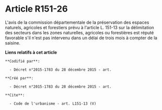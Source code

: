 # Article R151-26

L'avis de la commission départementale de la préservation des espaces naturels, agricoles et forestiers prévu à l'article L.
151-13 sur la délimitation des secteurs dans les zones naturelles, agricoles ou forestières est réputé favorable s'il n'est
pas intervenu dans un délai de trois mois à compter de la saisine.

**Liens relatifs à cet article**

	**Codifié par**:

	  - Décret n°2015-1783 du 28 décembre 2015 - art.

	**Créé par**:

	  - Décret n°2015-1783 du 28 décembre 2015 - art.

	**Cite**:

	  - Code de l'urbanisme - art. L151-13 (V)
